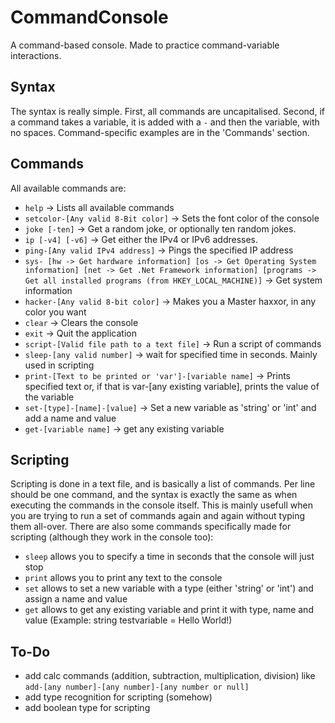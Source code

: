 # CommandConsole
A command-based console. 
Made to practice command-variable interactions.

## Syntax
The syntax is really simple. First, all commands are uncapitalised. Second, if a command takes a variable, it is added with a ```-``` and then the variable, with no spaces. Command-specific examples are in the 'Commands' section.

## Commands
All available commands are:
- ```help``` -> Lists all available commands
- ```setcolor-[Any valid 8-Bit color]``` -> Sets the font color of the console
- ```joke [-ten]``` -> Get a random joke, or optionally ten random jokes.
- ```ip [-v4] [-v6]``` -> Get either the IPv4 or IPv6 addresses.
- ```ping-[Any valid IPv4 address]``` -> Pings the specified IP address
- ```sys- [hw -> Get hardware information] [os -> Get Operating System information] [net -> Get .Net Framework information] [programs -> Get all installed programs (from HKEY_LOCAL_MACHINE)]``` -> Get system information
- ```hacker-[Any valid 8-bit color]``` -> Makes you a Master haxxor, in any color you want
- ```clear``` -> Clears the console
- ```exit``` -> Quit the application
- ```script-[Valid file path to a text file]``` -> Run a script of commands
- ```sleep-[any valid number]``` -> wait for specified time in seconds. Mainly used in scripting
- ```print-[Text to be printed or 'var']-[variable name]``` -> Prints specified text or, if that is var-[any existing variable], prints the value of the variable
- ```set-[type]-[name]-[value]``` -> Set a new variable as 'string' or 'int' and add a name and value
- ```get-[variable name]``` -> get any existing variable

## Scripting
Scripting is done in a text file, and is basically a list of commands.
Per line should be one command, and the syntax is exactly the same as when executing the commands in the console itself.
This is mainly usefull when you are trying to run a set of commands again and again without typing them all-over.
There are also some commands specifically made for scripting (although they work in the console too):
- ```sleep``` allows you to specify a time in seconds that the console will just stop
- ```print``` allows you to print any text to the console
- ```set``` allows to set a new variable with a type (either 'string' or 'int') and assign a name and value
- ```get``` allows to get any existing variable and print it with type, name and value (Example: string testvariable = Hello World!)

## To-Do
- add calc commands (addition, subtraction, multiplication, division) like ```add-[any number]-[any number]-[any number or null]``` 
- add type recognition for scripting (somehow)
- add boolean type for scripting